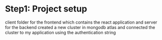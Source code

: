 # Step1: Project setup 
client folder for the frontend which contains the react application and server for the backend
created a new cluster in mongodb atlas and connected the cluster to my application using the authentication string
